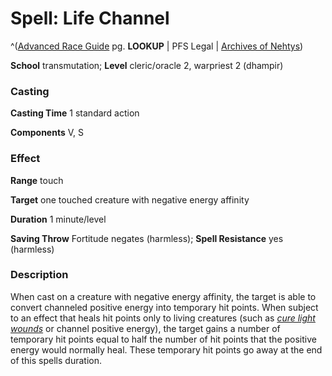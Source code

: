 # Spell: Life Channel

^([Advanced Race Guide][ss-life-channel] pg. **LOOKUP** | PFS Legal | [Archives of Nehtys][sn-life-channel])

**School** transmutation; **Level** cleric/oracle 2, warpriest 2 (dhampir)

### Casting

**Casting Time** 1 standard action  

**Components** V, S

### Effect

**Range** touch  

**Target** one touched creature with negative energy affinity  

**Duration** 1 minute/level  

**Saving Throw** Fortitude negates (harmless); **Spell Resistance** yes (harmless)

### Description

When cast on a creature with negative energy affinity, the target is able to convert channeled positive energy into temporary hit points. When subject to an effect that heals hit points only to living creatures (such as _[cure light wounds]_ or channel positive energy), the target gains a number of temporary hit points equal to half the number of hit points that the positive energy would normally heal. These temporary hit points go away at the end of this spells duration.

[ss-life-channel]: http://paizo.com/products/btpy8rv2
[sn-life-channel]: http://www.archivesofnethys.com/SpellDisplay.aspx?ItemName=Life%20Channel
[cure light wounds]: http://www.archivesofnethys.com/SpellDisplay.aspx?ItemName=cure%20light%20wounds